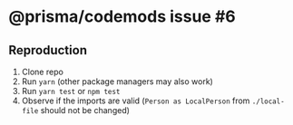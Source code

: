 # @prisma/codemods issue #6

## Reproduction

1. Clone repo
2. Run `yarn` (other package managers may also work)
3. Run `yarn test` or `npm test`
4. Observe if the imports are valid (`Person as LocalPerson` from `./local-file` should not be changed)
